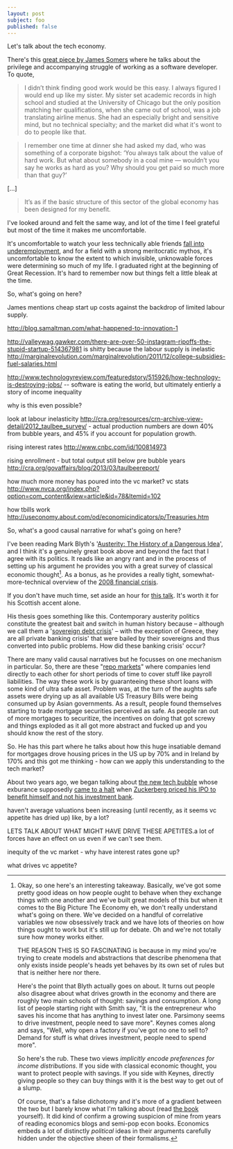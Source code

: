 ```yaml
---
layout: post
subject: foo
published: false
---
```


Let's talk about the tech economy.

There's this [great piece by James Somers](http://www.aeonmagazine.com/living-together/james-somers-web-developer-money/) where he talks about the privilege and accompanying struggle of working as a software developer. To quote,

>I didn’t think finding good work would be this easy. I always figured I would end up like my sister. My sister set academic records in high school and studied at the University of Chicago but the only position matching her qualifications, when she came out of school, was a job translating airline menus. She had an especially bright and sensitive mind, but no technical specialty; and the market did what it's wont to do to people like that.

>I remember one time at dinner she had asked my dad, who was something of a corporate bigshot: ‘You always talk about the value of hard work. But what about somebody in a coal mine — wouldn’t you say he works as hard as you? Why should you get paid so much more than that guy?’

[...]

>It’s as if the basic structure of this sector of the global economy has been designed for my benefit.

I've looked around and felt the same way, and lot of the time I feel grateful but most of the time it makes me uncomfortable. 

It's uncomfortable to watch your less technically able friends [fall into underemployment](http://okayfail.com/2011/people-try-to-put-us-down.html), and for a field with a strong meritocratic mythos, it's uncomfortable to know the extent to which invisible, unknowable forces were determining so much of my life. I graduated right at the beginning of Great Recession. It's hard to remember now but things felt a little bleak at the time.

So, what's going on here?

James mentions cheap start up costs against the backdrop of limited labour supply. 

http://blog.samaltman.com/what-happened-to-innovation-1


http://valleywag.gawker.com/there-are-over-50-instagram-ripoffs-the-stupid-startup-514367981 is shitty because the labour supply is inelastic http://marginalrevolution.com/marginalrevolution/2011/12/college-subsidies-fuel-salaries.html


http://www.technologyreview.com/featuredstory/515926/how-technology-is-destroying-jobs/ -- software is eating the world, but ultimately entierly a story of income inequality

why is this even possible? 

look at labour inelasticity http://cra.org/resources/crn-archive-view-detail/2012_taulbee_survey/ - actual production numbers are down 40% from bubble years, and 45% if you account for population growth.

rising interest rates http://www.cnbc.com/id/100814973

rising enrollment - but total output still below pre bubble years http://cra.org/govaffairs/blog/2013/03/taulbeereport/

how much more money has poured into the vc market? vc stats http://www.nvca.org/index.php?option=com_content&view=article&id=78&Itemid=102

how tbills work http://useconomy.about.com/od/economicindicators/p/Treasuries.htm

So, what's a good causal narrative for what's going on here?


I've been reading Mark Blyth's '[Austerity: The History of a Dangerous Idea](http://www.amazon.com/Austerity-The-History-Dangerous-Idea/dp/019982830X)', and I think it's a genuinely great book above and beyond the fact that I agree with its politics. It reads like an angry rant and in the process of setting up his argument he provides you with a great survey of classical economic thought[^1]. As a bonus, as he provides a really tight, somewhat-more-technical overview of the [2008 financial crisis](http://en.wikipedia.org/wiki/Financial_crisis_of_2007%E2%80%9308).

If you don't have much time, set aside an hour for [this talk](http://www.youtube.com/watch?feature=player_embedded&v=JQuHSQXxsjM). It's worth it for his Scottish accent alone.

His thesis goes something like this. Contemporary austerity politics constitute the greatest bait and switch in human history because – although we call them a '[sovereign debt crisis](http://en.wikipedia.org/wiki/European_sovereign-debt_crisis)' – with the exception of Greece, they are all private banking crisis' that were bailed by their sovereigns and thus converted into public problems. How did these banking crisis' occur?

There are many valid causal narratives but he focusses on one mechanism in particular. So, there are these "[repo markets](http://en.wikipedia.org/wiki/Repurchase_agreement)" where companies lend directly to each other for short periods of time to cover stuff like payroll liabilities. The way these work is by guaranteeing these short loans with some kind of ultra safe asset. Problem was, at the turn of the aughts safe assets were drying up as all available US Treasury Bills were being consumed up by Asian governments. As a result, people found themselves starting to trade mortgage securities perceived as safe. As people ran out of more mortgages to securitize, the incentives on doing that got screwy and things exploded as it all got more abstract and fucked up and you should know the rest of the story.


So. He has this part where he talks about how this huge insatiable demand for mortgages drove housing prices in the US up by 70% and in Ireland by 170% and this got me thinking - how can we apply this understanding to the tech market?

About two years ago, we began talking about [the new tech bubble](http://www.economist.com/node/18681576) whose exburance supposedly [came to a halt](http://www.theatlanticwire.com/technology/2013/01/2012-year-tech-bubble-numbers/60517/) when [Zuckerberg priced his IPO to benefit himself and not his investment bank](http://blogs.reuters.com/felix-salmon/2013/03/11/where-banks-really-make-money-on-ipos/).


haven't average valuations been increasing (until recently, as it seems vc appetite has dried up) like, by a lot?

LETS TALK ABOUT WHAT MIGHT HAVE DRIVE THESE APETITES.a lot of forces have an effect on us even if we can't see them.

inequity of the vc market - why have interest rates gone up?

what drives vc appetite?

[^1]: Okay, so one here's an interesting takeaway. Basically, we've got some pretty good ideas on how people ought to behave when they exchange things with one another and we've built great models of this but when it comes to the Big Picture The Economy eh, we don't really understand what's going on there. We've decided on a handful of correlative variables we now obsessively track and we have lots of theories on how things ought to work but it's still up for debate. Oh and we're not totally sure how money works either.

    THE REASON THIS IS SO FASCINATING is because in my mind you're trying to create models and abstractions that describe phenomena that only exists inside people's heads yet behaves by its own set of rules but that is neither here nor there.

    Here's the point that Blyth actually goes on about. It turns out people also disagree about what drives growth in the economy and there are roughly two main schools of thought: savings and consumption. A long list of people starting right with Smith say, "It is the entrepreneur who saves his income that has anything to invest later one. Parsimony seems to drive investment, people need to save more". Keynes comes along and says, "Well, why open a factory if you've got no one to sell to? Demand for stuff is what drives investment, people need to spend more". 

    So here's the rub. These two views *implicitly encode preferences for income distributions*. If you side with classical economic thought, you want to protect people with savings. If you side with Keynes, directly giving people so they can buy things with it is the best way to get out of a slump.

    Of course, that's a false dichotomy and it's more of a gradient between the two but I barely know what I'm talking about (read [the book](http://www.amazon.com/Austerity-The-History-Dangerous-Idea/dp/019982830X) yourself). It did kind of confirm a growing suspicion of mine from years of reading economics blogs and semi-pop econ books. Economics embeds a lot of distinctly *political* ideas in their arguments carefully hidden under the objective sheen of their formalisms.

[^2]: There are many valid causal narratives. Blyth acknowledges this. This is just one of them.

